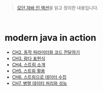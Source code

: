 > [모던 자바 인 액션](http://www.yes24.com/Product/Goods/77125987)을 읽고 정리한 내용입니다.  

<br/>  

# modern java in action
- [CH2. 동작 파라미터화 코드 전달하기](./modern_java_in_action__CH2__Passing_code_with_behavior_parameterization.md)   
- [CH3. 람다 표현식](./modern_java_in_action__CH3__Lambda_expressions.md)
- [CH4. 스트림 소개](./modern_java_in_action__CH4__Introducing_streams.md)
- [CH5. 스트림 활용](./modern_java_in_action__CH5__Working_with_streams.md)
- [CH6. 스트림으로 데이터 수집](./modern_java_in_action__CH6__Collecting_data_with_streams.md)
- [CH7. 병렬 데이터 처리와 성능](./modern_java_in_action__CH7__Parallel_data_processing_and_performance.md)
